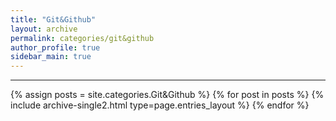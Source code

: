 ```yaml
---
title: "Git&Github"
layout: archive
permalink: categories/git&github
author_profile: true
sidebar_main: true
---
```


<!-- 공백이 포함되어 있는 카테고리 이름의 경우 site.categories['a b c'] 이런식으로! -->

---

{% assign posts = site.categories.Git&Github %}
{% for post in posts %} {% include archive-single2.html type=page.entries_layout %} {% endfor %}

